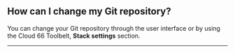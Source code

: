 ## How can I change my Git repository?

You can change your Git repository through the user interface or by using the Cloud 66 Toolbelt, **Stack settings** section.

* * *

